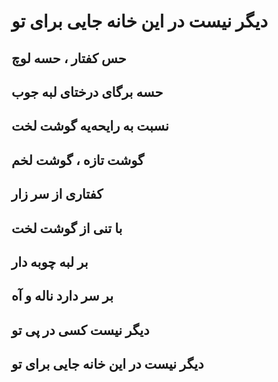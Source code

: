 دیگر نیست در این خانه جایی برای تو
=================================

حس کفتار ، حسه لوچ
---------------------------------
حسه برگای درختای لبه جوب
-----------------------------------------
نسبت به رایحه‌‌یه گوشت لخت
----------------------------------------------
گوشت تازه ، گوشت لخم
--------------------------------------

کفتاری از سر زار
----------------------------
با تنی از گوشت لخت
-------------------------------
بر لبه چوبه دار
---------------------------------

بر سر دارد ناله و آه
-----------------------------

دیگر نیست کسی در پی تو
---------------------------------------
دیگر نیست در این خانه جایی برای تو
-------------------------------------------------------